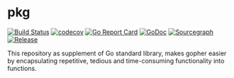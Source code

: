 # pkg

[![Build Status](https://github.com/jin06/pkg/actions/workflows/test.yml/badge.svg?branch=main)](https://github.com/jin06/pkg/actions/workflows/test.yml?query=branch%3Amain)
[![codecov](https://codecov.io/gh/jin06/pkg/graph/badge.svg?token=JMSO7Q0940)](https://codecov.io/gh/jin06/pkg)
[![Go Report Card](https://goreportcard.com/badge/github.com/jin06/pkg)](https://goreportcard.com/report/github.com/jin06/pkg)
[![GoDoc](https://pkg.go.dev/badge/github.com/jin06/pkg?status.svg)](https://pkg.go.dev/github.com/jin06/pkg?tab=doc)
[![Sourcegraph](https://sourcegraph.com/github.com/jin06/pkg/-/badge.svg)](https://sourcegraph.com/github.com/jin06/pkg?badge)
[![Release](https://img.shields.io/github/release/jin06/pkg.svg?style=flat-square)](https://github.com/jin06/pkg/releases)


This repository as supplement of Go standard library, makes gopher easier by encapsulating repetitive, tedious and time-consuming functionality into functions.

